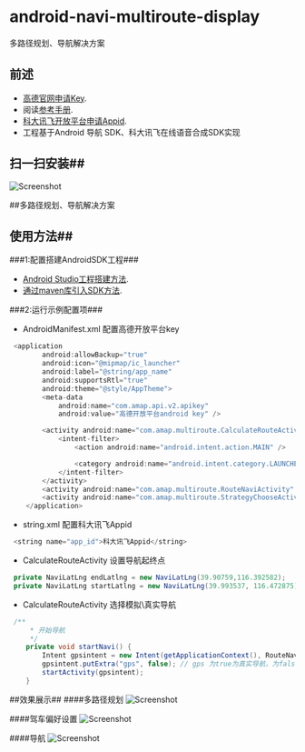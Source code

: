 # android-navi-multiroute-display
多路径规划、导航解决方案
## 前述 ##
- [高德官网申请Key](http://lbs.amap.com/dev/#/).
- 阅读[参考手册](http://a.amap.com/lbs/static/unzip/Android_Map_Doc/index.html).
- [科大讯飞开放平台申请Appid](http://www.xfyun.cn/services/online_tts).
- 工程基于Android 导航 SDK、科大讯飞在线语音合成SDK实现


## 扫一扫安装##
![Screenshot]( https://github.com/amap-demo/android-navi-multiroute-display/raw/master/resource/download.png )


##多路径规划、导航解决方案
## 使用方法##
###1:配置搭建AndroidSDK工程###
- [Android Studio工程搭建方法](http://lbs.amap.com/api/android-sdk/guide/creat-project/android-studio-creat-project/#add-jars).
- [通过maven库引入SDK方法](http://lbsbbs.amap.com/forum.php?mod=viewthread&tid=18786).


###2:运行示例配置项###
- AndroidManifest.xml 配置高德开放平台key
```java
 <application
        android:allowBackup="true"
        android:icon="@mipmap/ic_launcher"
        android:label="@string/app_name"
        android:supportsRtl="true"
        android:theme="@style/AppTheme">
        <meta-data
            android:name="com.amap.api.v2.apikey"
            android:value="高德开放平台android key" />

        <activity android:name="com.amap.multiroute.CalculateRouteActivity">
            <intent-filter>
                <action android:name="android.intent.action.MAIN" />

                <category android:name="android.intent.category.LAUNCHER" />
            </intent-filter>
        </activity>
        <activity android:name="com.amap.multiroute.RouteNaviActivity" />
        <activity android:name="com.amap.multiroute.StrategyChooseActivity"></activity>
    </application>
```
- string.xml 配置科大讯飞Appid
```java
 <string name="app_id">科大讯飞Appid</string>
```
- CalculateRouteActivity 设置导航起终点
```java
 private NaviLatLng endLatlng = new NaviLatLng(39.90759,116.392582); 
 private NaviLatLng startLatlng = new NaviLatLng(39.993537, 116.472875);
```
- CalculateRouteActivity 选择模拟\真实导航
```java
 /**
     * 开始导航
     */
    private void startNavi() {
        Intent gpsintent = new Intent(getApplicationContext(), RouteNaviActivity.class);
        gpsintent.putExtra("gps", false); // gps 为true为真实导航，为false为模拟导航
        startActivity(gpsintent);
    }
```

##效果展示##
####多路径规划
![Screenshot]( https://github.com/amap-demo/android-navi-multiroute-display/raw/master/resource/route_snapshot.png )

####驾车偏好设置
![Screenshot]( https://github.com/amap-demo/android-navi-multiroute-display/raw/master/resource/strategy_snapshot.png )

####导航
![Screenshot]( https://github.com/amap-demo/android-navi-multiroute-display/raw/master/resource/navi_snapshot.png )





